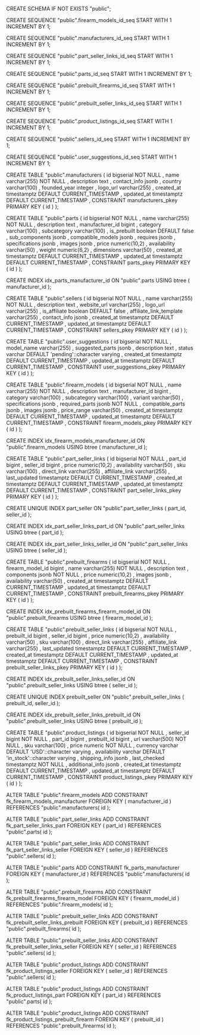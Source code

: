 CREATE SCHEMA IF NOT EXISTS "public";

CREATE SEQUENCE "public".firearm_models_id_seq START WITH 1 INCREMENT BY 1;

CREATE SEQUENCE "public".manufacturers_id_seq START WITH 1 INCREMENT BY 1;

CREATE SEQUENCE "public".part_seller_links_id_seq START WITH 1 INCREMENT BY 1;

CREATE SEQUENCE "public".parts_id_seq START WITH 1 INCREMENT BY 1;

CREATE SEQUENCE "public".prebuilt_firearms_id_seq START WITH 1 INCREMENT BY 1;

CREATE SEQUENCE "public".prebuilt_seller_links_id_seq START WITH 1 INCREMENT BY 1;

CREATE SEQUENCE "public".product_listings_id_seq START WITH 1 INCREMENT BY 1;

CREATE SEQUENCE "public".sellers_id_seq START WITH 1 INCREMENT BY 1;

CREATE SEQUENCE "public".user_suggestions_id_seq START WITH 1 INCREMENT BY 1;

CREATE  TABLE "public".manufacturers ( 
	id                   bigserial  NOT NULL  ,
	name                 varchar(255)  NOT NULL  ,
	description          text    ,
	contact_info         jsonb    ,
	country              varchar(100)    ,
	founded_year         integer    ,
	logo_url             varchar(255)    ,
	created_at           timestamptz DEFAULT CURRENT_TIMESTAMP   ,
	updated_at           timestamptz DEFAULT CURRENT_TIMESTAMP   ,
	CONSTRAINT manufacturers_pkey PRIMARY KEY ( id )
 );

CREATE  TABLE "public".parts ( 
	id                   bigserial  NOT NULL  ,
	name                 varchar(255)  NOT NULL  ,
	description          text    ,
	manufacturer_id      bigint    ,
	category             varchar(100)    ,
	subcategory          varchar(100)    ,
	is_prebuilt          boolean DEFAULT false   ,
	sub_components       jsonb    ,
	compatible_models    jsonb    ,
	requires             jsonb    ,
	specifications       jsonb    ,
	images               jsonb    ,
	price                numeric(10,2)    ,
	availability         varchar(50)    ,
	weight               numeric(6,2)    ,
	dimensions           varchar(50)    ,
	created_at           timestamptz DEFAULT CURRENT_TIMESTAMP   ,
	updated_at           timestamptz DEFAULT CURRENT_TIMESTAMP   ,
	CONSTRAINT parts_pkey PRIMARY KEY ( id )
 );

CREATE INDEX idx_parts_manufacturer_id ON "public".parts USING  btree ( manufacturer_id );

CREATE  TABLE "public".sellers ( 
	id                   bigserial  NOT NULL  ,
	name                 varchar(255)  NOT NULL  ,
	description          text    ,
	website_url          varchar(255)    ,
	logo_url             varchar(255)    ,
	is_affiliate         boolean DEFAULT false   ,
	affiliate_link_template varchar(255)    ,
	contact_info         jsonb    ,
	created_at           timestamptz DEFAULT CURRENT_TIMESTAMP   ,
	updated_at           timestamptz DEFAULT CURRENT_TIMESTAMP   ,
	CONSTRAINT sellers_pkey PRIMARY KEY ( id )
 );

CREATE  TABLE "public".user_suggestions ( 
	id                   bigserial  NOT NULL  ,
	model_name           varchar(255)    ,
	suggested_parts      jsonb    ,
	description          text    ,
	status               varchar DEFAULT 'pending'::character varying   ,
	created_at           timestamptz DEFAULT CURRENT_TIMESTAMP   ,
	updated_at           timestamptz DEFAULT CURRENT_TIMESTAMP   ,
	CONSTRAINT user_suggestions_pkey PRIMARY KEY ( id )
 );

CREATE  TABLE "public".firearm_models ( 
	id                   bigserial  NOT NULL  ,
	name                 varchar(255)  NOT NULL  ,
	description          text    ,
	manufacturer_id      bigint    ,
	category             varchar(100)    ,
	subcategory          varchar(100)    ,
	variant              varchar(50)    ,
	specifications       jsonb    ,
	required_parts       jsonb  NOT NULL  ,
	compatible_parts     jsonb    ,
	images               jsonb    ,
	price_range          varchar(50)    ,
	created_at           timestamptz DEFAULT CURRENT_TIMESTAMP   ,
	updated_at           timestamptz DEFAULT CURRENT_TIMESTAMP   ,
	CONSTRAINT firearm_models_pkey PRIMARY KEY ( id )
 );

CREATE INDEX idx_firearm_models_manufacturer_id ON "public".firearm_models USING  btree ( manufacturer_id );

CREATE  TABLE "public".part_seller_links ( 
	id                   bigserial  NOT NULL  ,
	part_id              bigint    ,
	seller_id            bigint    ,
	price                numeric(10,2)    ,
	availability         varchar(50)    ,
	sku                  varchar(100)    ,
	direct_link          varchar(255)    ,
	affiliate_link       varchar(255)    ,
	last_updated         timestamptz DEFAULT CURRENT_TIMESTAMP   ,
	created_at           timestamptz DEFAULT CURRENT_TIMESTAMP   ,
	updated_at           timestamptz DEFAULT CURRENT_TIMESTAMP   ,
	CONSTRAINT part_seller_links_pkey PRIMARY KEY ( id )
 );

CREATE UNIQUE INDEX part_seller ON "public".part_seller_links ( part_id, seller_id );

CREATE INDEX idx_part_seller_links_part_id ON "public".part_seller_links USING  btree ( part_id );

CREATE INDEX idx_part_seller_links_seller_id ON "public".part_seller_links USING  btree ( seller_id );

CREATE  TABLE "public".prebuilt_firearms ( 
	id                   bigserial  NOT NULL  ,
	firearm_model_id     bigint    ,
	name                 varchar(255)  NOT NULL  ,
	description          text    ,
	components           jsonb  NOT NULL  ,
	price                numeric(10,2)    ,
	images               jsonb    ,
	availability         varchar(50)    ,
	created_at           timestamptz DEFAULT CURRENT_TIMESTAMP   ,
	updated_at           timestamptz DEFAULT CURRENT_TIMESTAMP   ,
	CONSTRAINT prebuilt_firearms_pkey PRIMARY KEY ( id )
 );

CREATE INDEX idx_prebuilt_firearms_firearm_model_id ON "public".prebuilt_firearms USING  btree ( firearm_model_id );

CREATE  TABLE "public".prebuilt_seller_links ( 
	id                   bigserial  NOT NULL  ,
	prebuilt_id          bigint    ,
	seller_id            bigint    ,
	price                numeric(10,2)    ,
	availability         varchar(50)    ,
	sku                  varchar(100)    ,
	direct_link          varchar(255)    ,
	affiliate_link       varchar(255)    ,
	last_updated         timestamptz DEFAULT CURRENT_TIMESTAMP   ,
	created_at           timestamptz DEFAULT CURRENT_TIMESTAMP   ,
	updated_at           timestamptz DEFAULT CURRENT_TIMESTAMP   ,
	CONSTRAINT prebuilt_seller_links_pkey PRIMARY KEY ( id )
 );

CREATE INDEX idx_prebuilt_seller_links_seller_id ON "public".prebuilt_seller_links USING  btree ( seller_id );

CREATE UNIQUE INDEX prebuilt_seller ON "public".prebuilt_seller_links ( prebuilt_id, seller_id );

CREATE INDEX idx_prebuilt_seller_links_prebuilt_id ON "public".prebuilt_seller_links USING  btree ( prebuilt_id );

CREATE  TABLE "public".product_listings ( 
	id                   bigserial  NOT NULL  ,
	seller_id            bigint  NOT NULL  ,
	part_id              bigint    ,
	prebuilt_id          bigint    ,
	url                  varchar(500)  NOT NULL  ,
	sku                  varchar(100)    ,
	price                numeric  NOT NULL  ,
	currency             varchar DEFAULT 'USD'::character varying   ,
	availability         varchar DEFAULT 'in_stock'::character varying   ,
	shipping_info        jsonb    ,
	last_checked         timestamptz  NOT NULL  ,
	additional_info      jsonb    ,
	created_at           timestamptz DEFAULT CURRENT_TIMESTAMP   ,
	updated_at           timestamptz DEFAULT CURRENT_TIMESTAMP   ,
	CONSTRAINT product_listings_pkey PRIMARY KEY ( id )
 );

ALTER TABLE "public".firearm_models ADD CONSTRAINT fk_firearm_models_manufacturer FOREIGN KEY ( manufacturer_id ) REFERENCES "public".manufacturers( id );

ALTER TABLE "public".part_seller_links ADD CONSTRAINT fk_part_seller_links_part FOREIGN KEY ( part_id ) REFERENCES "public".parts( id );

ALTER TABLE "public".part_seller_links ADD CONSTRAINT fk_part_seller_links_seller FOREIGN KEY ( seller_id ) REFERENCES "public".sellers( id );

ALTER TABLE "public".parts ADD CONSTRAINT fk_parts_manufacturer FOREIGN KEY ( manufacturer_id ) REFERENCES "public".manufacturers( id );

ALTER TABLE "public".prebuilt_firearms ADD CONSTRAINT fk_prebuilt_firearms_firearm_model FOREIGN KEY ( firearm_model_id ) REFERENCES "public".firearm_models( id );

ALTER TABLE "public".prebuilt_seller_links ADD CONSTRAINT fk_prebuilt_seller_links_prebuilt FOREIGN KEY ( prebuilt_id ) REFERENCES "public".prebuilt_firearms( id );

ALTER TABLE "public".prebuilt_seller_links ADD CONSTRAINT fk_prebuilt_seller_links_seller FOREIGN KEY ( seller_id ) REFERENCES "public".sellers( id );

ALTER TABLE "public".product_listings ADD CONSTRAINT fk_product_listings_seller FOREIGN KEY ( seller_id ) REFERENCES "public".sellers( id );

ALTER TABLE "public".product_listings ADD CONSTRAINT fk_product_listings_part FOREIGN KEY ( part_id ) REFERENCES "public".parts( id );

ALTER TABLE "public".product_listings ADD CONSTRAINT fk_product_listings_prebuilt_firearm FOREIGN KEY ( prebuilt_id ) REFERENCES "public".prebuilt_firearms( id );
